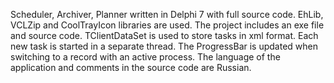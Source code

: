 Scheduler, Archiver, Planner written in Delphi 7 with full source code.
EhLib, VCLZip and CoolTrayIcon libraries are used.
The project includes an exe file and source code.
TClientDataSet is used to store tasks in xml format.
Each new task is started in a separate thread.
The ProgressBar is updated when switching to a record with an active process.
The language of the application and comments in the source code are Russian.
